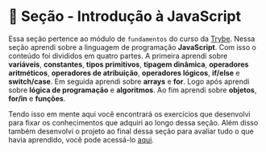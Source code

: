 # :paperclip: Seção - Introdução à JavaScript

Essa seção pertence ao módulo de `fundamentos` do curso da [Trybe](https://www.betrybe.com/). Nessa seção aprendi sobre a linguagem de programação **JavaScript**. Com isso o conteúdo foi divididos em quatro partes. A primeira aprendi sobre **variáveis**, **constantes**, **tipos primitivos**, **tipagem dinâmica**, **operadores aritméticos**, **operadores de atribuição**, **operadores lógicos**, **if/else** e **switch/case**. Em seguida aprendi sobre **arrays** e **for**. Logo após aprendi sobre **lógica de programação** e **algoritmos**. Ao fim aprendi sobre **objetos**, **for/in** e **funções**.

Tendo isso em mente aqui você encontrará os exercícios que desenvolvi para fixar os conhecimentos que adquiri ao longo dessa seção. Além disso também desenvolvi o projeto ao final dessa seção para avaliar tudo o que havia aprendido, você pode acessá-lo [aqui](https://github.com/pedrohxiv/playground-functions).
